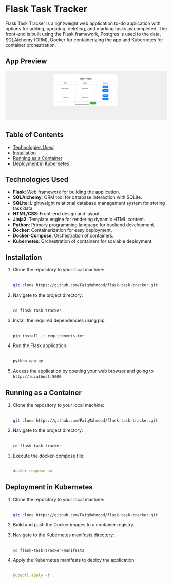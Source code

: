 # Flask Task Tracker

Flask Task Tracker is a lightweight web application to-do application with options for adding, updating, deleting, and marking tasks as completed. The front-end is built using the Flask framework, Postgres is used to the data, SQLAlchemy (ORM), Docker for containerizing the app and Kubernetes for container orchestration.

## App Preview

![alt text](images/image.png)

## Table of Contents

- [Technologies Used](#technologies-used)
- [Installation](#installation)
- [Running as a Container](#running-as-a-container)
- [Deployment in Kubernetes](#deployment-in-kubernetes)

## Technologies Used

- **Flask**: Web framework for building the application.
- **SQLAlchemy**: ORM tool for database interaction with SQLite.
- **SQLite**: Lightweight relational database management system for storing task data.
- **HTML/CSS**: Front-end design and layout.
- **Jinja2**: Template engine for rendering dynamic HTML content.
- **Python**: Primary programming language for backend development.
- **Docker**: Containerization for easy deployment.
- **Docker-Compose**: Orchestration of containers.
- **Kubernetes**: Orchestration of containers for scalable deployment.

## Installation

1. Clone the repository to your local machine:

   ```bash

   git clone https://github.com/FaiqMahmood/flask-task-tracker.git

   ```

2. Navigate to the project directory:

   ```bash

   cd flask-task-tracker

   ```

3. Install the required dependencies using pip:

   ```bash

   pip install -r requirements.txt

   ```

4. Run the Flask application:

   ```bash

   python app.py

   ```

5. Access the application by opening your web browser and going to `http://localhost:5000`

## Running as a Container

1. Clone the repository to your local machine:

   ```bash

   git clone https://github.com/FaiqMahmood/flask-task-tracker.git

   ```

2. Navigate to the project directory:

   ```bash

   cd flask-task-tracker

   ```

3. Execute the docker-compose file:

   ```yml

   docker compose up

   ```

## Deployment in Kubernetes

1. Clone the repository to your local machine:

   ```bash

   git clone https://github.com/FaiqMahmood/flask-task-tracker.git

   ```

2. Build and push the Docker images to a container registry.

3. Navigate to the Kubernetes manifests directory:

   ```sh

   cd flask-task-tracker/manifests

   ```

4. Apply the Kubernetes manifests to deploy the application:

   ```yml

   kubectl apply -f .

   ```
